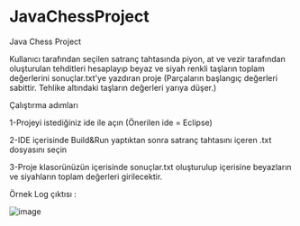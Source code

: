 # JavaChessProject
Java Chess Project

Kullanıcı tarafından seçilen satranç tahtasında piyon, at ve vezir tarafından oluşturulan tehditleri hesaplayıp beyaz ve siyah renkli taşların toplam değerlerini sonuçlar.txt'ye yazdıran proje (Parçaların başlangıç değerleri sabittir. Tehlike altındaki taşların değerleri yarıya düşer.)

Çalıştırma adımları

1-Projeyi istediğiniz ide ile açın (Önerilen ide = Eclipse)

2-IDE içerisinde Build&Run yaptıktan sonra satranç tahtasını içeren .txt dosyasını seçin

3-Proje klasorünüzün içerisinde sonuçlar.txt oluşturulup içerisine beyazların ve siyahların toplam değerleri girilecektir.

Örnek Log çıktısı :

![image](https://user-images.githubusercontent.com/29862339/157038942-cb5b1149-1447-457c-9e0e-fbec4f3c98a3.png)
